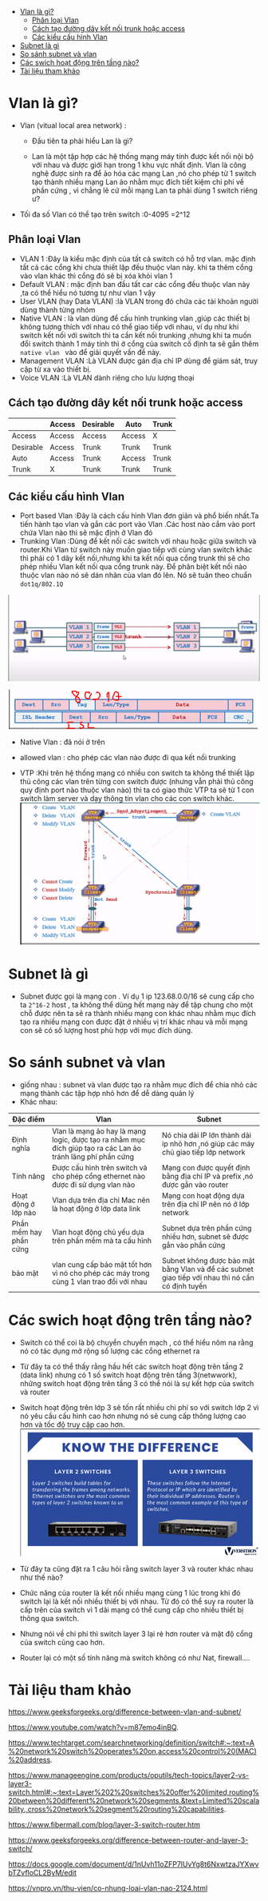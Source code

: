 - [Vlan là gì?](#vlan-là-gì)
  - [Phân loại Vlan](#phân-loại-vlan)
  - [Cách tạo đường dây kết nối trunk hoặc access](#cách-tạo-đường-dây-kết-nối-trunk-hoặc-access)
  - [Các kiểu cấu hình Vlan](#các-kiểu-cấu-hình-vlan)
- [Subnet là gì](#subnet-là-gì)
- [So sánh subnet và vlan](#so-sánh-subnet-và-vlan)
- [Các swich hoạt động trên tầng nào?](#các-swich-hoạt-động-trên-tầng-nào)
- [Tài liệu tham khảo](#tài-liệu-tham-khảo)

# Vlan là gì?
- Vlan (vitual local area network) :
    - Đầu tiên ta phải hiểu Lan là gì?

    - Lan là một tập hợp các hệ thống mạng máy tính được kết nối nội bộ với nhau và được giới hạn trong 1 khu vực nhất định. Vlan là công nghệ được sinh ra để ảo hóa các mạng Lan ,nó cho phép từ 1 switch tạo thành nhiều mạng Lan ảo nhằm mục đích tiết kiệm chi phí về phần cứng , vì chẳng lẽ cứ mỗi mạng Lan ta phải dùng 1 switch riêng ư?

- Tối đa số Vlan có thể tạo trên switch :0-4095 =2^12
## Phân loại Vlan 
- VLAN 1 :Đây là kiểu mặc định của tất cả switch có hỗ trợ vlan. mặc định tất cả các cổng khi chưa thiết lập đều thuộc vlan này. khi ta thêm cổng vào vlan khác thì cổng đó sẽ bị xóa khỏi vlan 1
- Default VLAN : mặc định ban đầu tất car các cổng đều thuộc vlan này ,ta có thể hiểu nó tương tự như vlan 1 vậy
- User VLAN (hay Data VLAN) :là VLAN trong đó chứa các tài khoản người dùng thành từng nhóm
- Native VLAN : là vlan dùng để cấu hình trunking vlan ,giúp các thiết bị không tương thích với nhau có thể giao tiếp với nhau, ví dụ như khi switch kết nối với switch thì ta cần kết nối trunking ,nhưng khi ta muốn đổi switch thành 1 máy tính thì ở cổng của switch cố định ta sẽ gắn thêm `native vlan ` vào để giải quyết vấn đề này.
- Management VLAN :Là VLAN được gán địa chỉ IP dùng để giám sát, truy cập từ xa vào thiết bị.
- Voice VLAN :Là VLAN dành riêng cho lưu lượng thoại

## Cách tạo đường dây kết nối trunk hoặc access
|   |Access|Desirable|Auto|Trunk|
|---|------|---------|----|-----|
|Access|Access|Access|Access|X|
|Desirable|Access|Trunk|Trunk|Trunk|
|Auto|Access|Trunk|Access|Trunk|
|Trunk|X|Trunk|Trunk|Trunk|

## Các kiểu cấu hình Vlan
- Port based Vlan :Đây là cách cấu hình Vlan đơn giản và phổ biến nhất.Ta tiến hành tạo vlan và gắn các port vào Vlan .Các host nào cắm vào port chứa Vlan nào thì sẽ mặc định ở Vlan đó
- Trunking Vlan :Dùng để kết nối các switch với nhau hoặc giữa switch và router.Khi Vlan từ switch này muốn giao tiếp với cùng vlan switch khác thì phải có 1 dây kết nối,nhưng khi ta kết nối qua cổng trunk thì sẽ cho phép nhiều Vlan kết nối qua cổng trunk này. Để phân biệt kết nối nào thuộc vlan nào nó sẽ dán nhãn của vlan đó lên. Nó sẽ tuân theo chuẩn `dot1q/802.1Q`
  
![Alt](/thuctap/anh/Screenshot_38.png)

![Alt](/thuctap/anh/Screenshot_39.png)
   - Native Vlan : đã nói ở trên
   - allowed vlan : cho phép các vlan nào được đi qua kết nối trunking

- VTP :Khi trên hệ thống mạng có nhiều con switch ta không thể thiết lập thủ công các vlan trên từng con switch được (nhưng vẫn phải thủ công quy định port nào thuộc vlan nào) thì ta có giao thức VTP ta sẽ từ 1 con switch làm server và dạy thông tin vlan cho các con switch khác.
![Alt](/thuctap/anh/Screenshot_40.png)

# Subnet là gì
- Subnet được gọi là mạng con . Ví dụ 1 ip 123.68.0.0/16 sẽ cung cấp cho ta `2^16-2` host , ta không thể dùng hết mạng này để tập chung cho một chỗ được nên ta sẽ ra thành nhiều mạng con khác nhau nhằm mục đích tạo ra nhiều mạng con được đặt ở nhiều vị trí khác nhau và mỗi mạng con sẽ có số lượng host phù hợp với mục đích dùng.

# So sánh subnet và vlan
- giống nhau : subnet và vlan được tạo ra nhằm mục đích để chia nhỏ các mạng thành các tập hợp nhỏ hơn để dễ dàng quản lý
- Khác nhau:

|Đặc điểm|Vlan|Subnet|
|--------|----|------|
|Định nghĩa|Vlan là mạng ảo hay là mạng logic, được tạo ra nhằm mục đích giúp tạo ra các Lan ảo tránh lãng phí phần cứng | Nó chia dải IP lớn thành dải ip nhỏ hơn ,nó giúp các máy chủ giao tiếp lớp network|
|Tính năng|Được cấu hình trên switch và cho phép cổng ethernet nào được đi sử dụng vlan nào|Mạng con được quyết định bằng địa chỉ IP và prefix ,nó được gắn vào router|
|Hoạt động ở lớp nào|Vlan dựa trên địa chỉ Mac nên là hoạt động ở lớp data link|Mạng con hoạt động dựa trên địa chỉ IP nên nó ở lớp network|
|Phần mềm hay phần cứng|Vlan hoạt động chủ yếu dựa trên phần mềm mà ta cấu hình|Subnet dựa trên phần cứng nhiều hơn, subnet sẽ được gắn vào phần cứng|
|bảo mật|vlan cung cấp bảo mật tốt hơn vì nó cho phép các máy trong cùng 1 vlan trao đổi với nhau|Subnet không được bảo mật bằng Vlan và để các subnet giao tiếp với nhau thì nó cần có định tuyến|

# Các swich hoạt động trên tầng nào?
- Switch có thể coi là bộ chuyển chuyển mạch , có thể hiểu nôm na rằng nó có tác dụng mở rộng số lượng các cổng ethernet ra
- Từ đây ta có thể thấy rằng hầu hết các switch hoạt động trên tầng 2 (data link) nhưng có 1 số switch hoạt động trên tầng 3(netwwork), những switch hoạt động trên tầng 3 có thể nói là sự kết hợp của switch và router
- Switch hoạt động trên lớp 3 sẽ tốn rất nhiều chi phí so với switch lớp 2 vì nó yêu cầu cấu hình cao hơn nhưng nó sẽ cung cấp thông lượng cao hơn và tốc độ truy cập cao hơn.
![Alt](/thuctap/anh/Screenshot_32.png)


- Từ đây ta cũng đặt ra 1 câu hỏi rằng switch layer 3 và router khác nhau như thế nào?
- Chức năng của router là kết nối nhiều mạng cùng 1 lúc trong khi đó switch lại là kết nối nhiều thiết bị với nhau. Từ đó có thể suy ra router là cấp trên của switch vì 1 dải mạng có thể cung cấp cho nhiều thiết bị thông qua switch.
- Nhưng nói về chi phí thì switch layer 3 lại rẻ hơn router và mật độ cổng của switch cũng cao hơn.
- Router lại có một số tính năng mà switch không có như Nat, firewall....
# Tài liệu tham khảo

https://www.geeksforgeeks.org/difference-between-vlan-and-subnet/

https://www.youtube.com/watch?v=m87emo4inBQ.

https://www.techtarget.com/searchnetworking/definition/switch#:~:text=A%20network%20switch%20operates%20on,access%20control%20(MAC)%20address.

https://www.manageengine.com/products/oputils/tech-topics/layer2-vs-layer3-switch.html#:~:text=Layer%202%20switches%20offer%20limited,routing%20between%20different%20network%20segments.&text=Limited%20scalability.,cross%20network%20segment%20routing%20capabilities.

https://www.fibermall.com/blog/layer-3-switch-router.htm

https://www.geeksforgeeks.org/difference-between-router-and-layer-3-switch/

https://docs.google.com/document/d/1nUvh11oZFP7lUvYg8t6NxwtzaJYXwvbTZvfloCL2ByM/edit

https://vnpro.vn/thu-vien/co-nhung-loai-vlan-nao-2124.html
